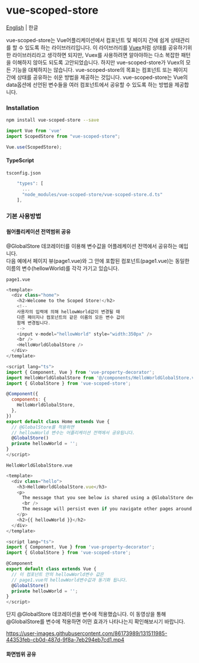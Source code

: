 # vue-scoped-store

[English](README.md) | 한글

vue-scoped-store는 Vue어플리케이션에서 컴포넌트 및 페이지 간에 쉽게 상태관리를 할 수 있도록 하는 라이브러리입니다.
이 라이브러리를 [Vuex](https://vuex.vuejs.org)처럼 상태를 공유하기위한 라이브러리라고 생각하면 되지만, Vuex를 사용하려면 알아야하는 다소 복잡한 패턴을 이해하지 않아도 되도록 고안되었습니다.
하지만 vue-scoped-store가 Vuex의 모든 기능을 대체하지는 않습니다. vue-scoped-store의 목표는 컴포넌트 또는 페이지 간에 상태를 공유하는 쉬운 방법을 제공하는 것입니다.
vue-scoped-store는 Vue의 data옵션에 선언된 변수들을 여러 컴포넌트에서 공유할 수 있도록 하는 방법을 제공합니다.


### Installation

``` bash
npm install vue-scoped-store --save
```

``` js
import Vue from 'vue'
import ScopedStore from "vue-scoped-store";

Vue.use(ScopedStore);
```


#### TypeScript

`tsconfig.json`
``` ts
    "types": [
      ...
      "node_modules/vue-scoped-store/vue-scoped-store.d.ts"
    ],
```


### 기본 사용방법

#### 웝어플리케이션 전역범위 공유

@GlobalStore 데코레이터를 이용해 변수값을 어플레케이션 전역에서 공유하는 예입니다.
<br />
다음 예에서 페이지 뷰(page1.vue)와 그 안에 포합된 컴포넌트(page1.vue)는 동일한 이름의 변수(hellowWorld)를 각각 가기고 있습니다.

`page1.vue`

``` js
<template>
  <div class="home">
    <h2>Welcome to the Scoped Store!</h2>
    <!-- 
    사용자의 입력에 의해 hellowWorld값이 변경될 때
    다른 페이지나 컴포넌트의 같은 이름의 모든 변수 값이 
    함께 변경됩니다.
    -->
    <input v-model="hellowWorld" style="width:350px" />
    <br />
    <HelloWorldGlobalStore />
  </div>
</template>

<script lang="ts">
import { Component, Vue } from 'vue-property-decorator';
import HelloWorldGlobalStore from '@/components/HelloWorldGlobalStore.vue';
import { GlobalStore } from 'vue-scoped-store';

@Component({
  components: {
    HelloWorldGlobalStore,
  },
})
export default class Home extends Vue {
  // @GlobalStore를 적용하면 
  // hellowWorld 변수는 어플리케이션 전역에서 공유됩니다.
  @GlobalStore()
  private hellowWorld = '';  
}
</script>
```


`HelloWorldGlobalStore.vue`

``` js
<template>
  <div class="hello">
    <h3>HelloWorldGlobalStore.vue</h3>
    <p>
      The message that you see below is shared using a @GlobalStore decorator.
      <br />
      The message will persist even if you navigate other pages around.
    </p>
    <h2>{{ hellowWorld }}</h2>
  </div>
</template>

<script lang="ts">
import { Component, Vue } from 'vue-property-decorator';
import { GlobalStore } from 'vue-scoped-store';

@Component
export default class extends Vue {
  // 이 컴포넌트 안의 hellowWorld변수 값은
  // page1.vue의 hellowWorld변수값과 동기화 됩니다.
  @GlobalStore()
  private hellowWorld = '';
}
</script>
```

단지 @GlobalStore 데코레이션을 변수에 적용했습니다.
이 동영상을 통해 @GlobalStore를 변수에 적용하면 어떤 효과가 나타나는지 확인해보시기 바랍니다.

https://user-images.githubusercontent.com/86173989/131511985-44353feb-cb0d-487d-9f8a-7eb294eb7cd1.mp4




#### 화면범위 공유


